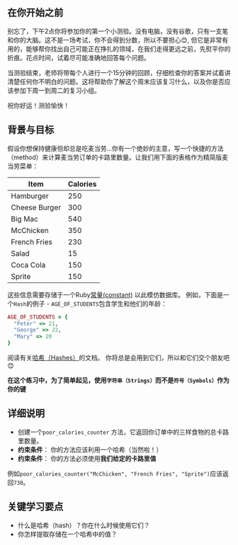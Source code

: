## 在你开始之前

别忘了，下午2点你将参加你的第一个小测验。没有电脑，没有谷歌，只有一支笔和你的大脑。这不是一场考试，你不会得到分数，所以不要担心😊, 但它是非常有用的，能够帮你找出自己可能正在挣扎的领域，在我们走得更远之前，先熨平你的折痕。花点时间，试着尽可能准确地回答每个问题。

当测验结束，老师将带每个人进行一个15分钟的回顾，仔细检查你的答案并试着讲清楚任何你不明白的问题。这将帮助你了解这个周末应该复习什么，以及你是否应该参加下周一到周二的复习小组。

祝你好运！测验愉快！

## 背景与目标

假设你想保持健康但却总是吃麦当劳...你有一个绝妙的主意，写一个快捷的方法（method）来计算麦当劳订单的卡路里数量。让我们用下面的表格作为精简版麦当劳菜单：

<table class="table">
  <thead>
    <tr>
      <th>Item</th>
      <th>Calories</th>
    </tr>
  </thead>
  <tbody>
    <tr>
      <td>Hamburger</td>
      <td>250</td>
    </tr>
    <tr>
      <td>Cheese Burger</td>
      <td>300</td>
    </tr>
    <tr>
      <td>Big Mac</td>
      <td>540</td>
    </tr>
    <tr>
      <td>McChicken</td>
      <td>350</td>
    </tr>
    <tr>
      <td>French Fries</td>
      <td>230</td>
    </tr>
    <tr>
      <td>Salad</td>
      <td>15</td>
    </tr>
    <tr>
      <td>Coca Cola</td>
      <td>150</td>
    </tr>
    <tr>
      <td>Sprite</td>
      <td>150</td>
    </tr>
  </tbody>
</table>

这些信息需要存储于一个Ruby[常量(constant)](https://www.rubyguides.com/2017/07/ruby-constants/) 以此模仿数据库。
例如，下面是一个`Hash`的例子 - `AGE_OF_STUDENTS`包含学生和他们的年龄：

```ruby
AGE_OF_STUDENTS = {
  "Peter" => 21,
  "George" => 22,
  "Mary" => 20
}
```

阅读有关[哈希（Hashes）](https://ruby-doc.org/core-2.7.5/Hash.html)的文档。
你将总是会用到它们，所以和它们交个朋友吧 😊

**在这个练习中，为了简单起见，使用`字符串（Strings）`而不是`符号（Symbols）`作为你的键**

## 详细说明

- 创建一个`poor_calories_counter` 方法，它返回你订单中的三样食物的总卡路里数量。
- **约束条件**： 你的方法应该利用一个哈希（当然啦！）
- **约束条件**： 你的方法必须使用**我们给定的卡路里值**

例如`poor_calories_counter("McChicken", "French Fries", "Sprite")`应该返回`730`。

## 关键学习要点

- 什么是哈希（hash）？你在什么时候使用它们？
- 你怎样提取存储在一个哈希中的值？
